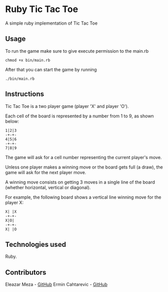 # Ruby Tic Tac Toe
A simple ruby implementation of Tic Tac Toe

## Usage
To run the game make sure to give execute permission to the main.rb

    chmod +x bin/main.rb

After that you can start the game by running

    ./bin/main.rb

## Instructions

Tic Tac Toe is a two player game (player 'X' and player 'O').

Each cell of the board is represented by a number from 1 to 9, as shown below:

    1|2|3
    -+-+-
    4|5|6
    -+-+-
    7|8|9

The game will ask for a cell number representing the current player's move.

Unless one player makes a winning move or the board gets full (a draw), the game will ask for the next player move.

A winning move consists on getting 3 moves in a single line of the board (whether horizontal, vertical or diagonal).

For example, the following board shows a vertical line winning move for the player X:

    X| |X
    -+-+-
    X|O|
    -+-+-
    X| |O


## Technologies used

Ruby.

## Contributors

Eleazar Meza - [GitHub](https://github.com/elshaka)
Ermin Cahtarevic - [GitHub](https://github.com/ermin-cahtarevic)
